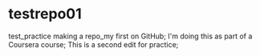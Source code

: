 # testrepo01
test_practice making a repo_my first on GitHub;
I'm doing this as part of a Coursera course;
This is a second edit for practice;

